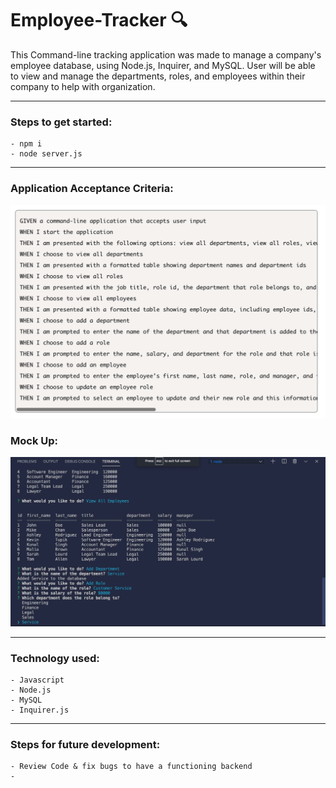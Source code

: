 # Employee-Tracker :mag:

This Command-line tracking application was made to manage a company's employee database, using Node.js, Inquirer, and MySQL. User will be able to view and manage the departments, roles, and employees within their company to help with organization.

---

### **Steps to get started:**
```
- npm i
- node server.js
```
---

### **Application Acceptance Criteria:**
![Image of Project](./public/images/cret.png)

### **Mock Up:**
![Image of Project](./public/images/mockupsql.png)



---
### **Technology used:**
```
- Javascript
- Node.js
- MySQL
- Inquirer.js
```

---

### **Steps for future development:**
```
- Review Code & fix bugs to have a functioning backend
- 
```
